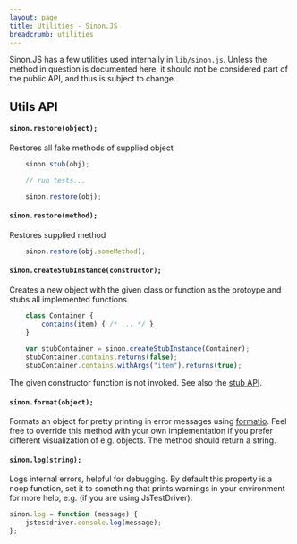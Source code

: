 ```yaml
---
layout: page
title: Utilities - Sinon.JS
breadcrumb: utilities
---
```


Sinon.JS has a few utilities used internally in `lib/sinon.js`. Unless the method in question is documented here, it should not be considered part of the public API, and thus is subject to change.

## Utils API

#### `sinon.restore(object);`

Restores all fake methods of supplied object

```javascript
    sinon.stub(obj);

    // run tests...

    sinon.restore(obj);
```

#### `sinon.restore(method);`

Restores supplied method

```javascript
    sinon.restore(obj.someMethod);
```

#### `sinon.createStubInstance(constructor);`

Creates a new object with the given class or function as the protoype and stubs all implemented functions.

```javascript
    class Container {
        contains(item) { /* ... */ }
    }
    
    var stubContainer = sinon.createStubInstance(Container);
    stubContainer.contains.returns(false);
    stubContainer.contains.withArgs("item").returns(true);
```

The given constructor function is not invoked. See also the [stub API](../stubs).

#### `sinon.format(object);`

Formats an object for pretty printing in error messages using [formatio](https://github.com/busterjs/formatio). Feel free to
override this method with your own implementation if you prefer different
visualization of e.g. objects. The method should return a string.

#### `sinon.log(string);`

Logs internal errors, helpful for debugging. By default this property is a noop function, set it to something that prints warnings in your
environment for more help, e.g. (if you are using JsTestDriver):

```javascript
sinon.log = function (message) {
    jstestdriver.console.log(message);
};
```
